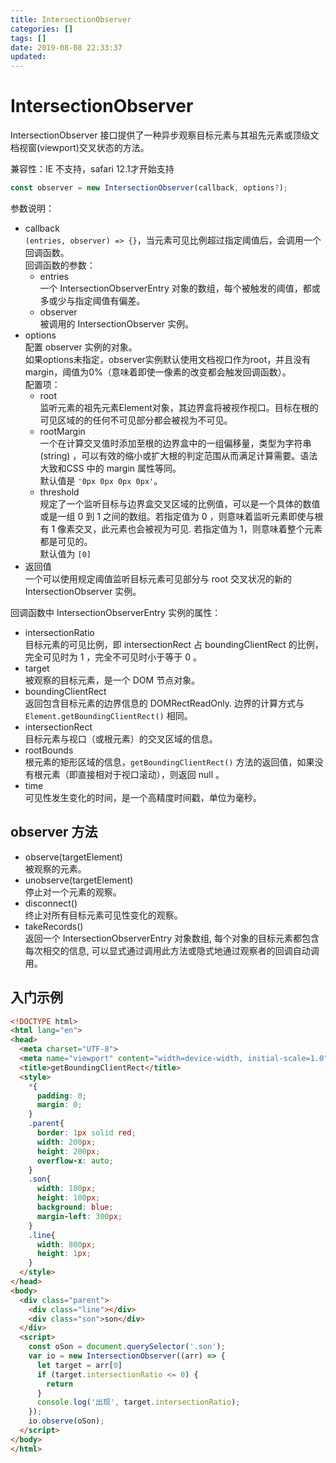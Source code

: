 ```yaml
---
title: IntersectionObserver
categories: []
tags: []
date: 2019-08-08 22:33:37
updated:
---
```


# IntersectionObserver
IntersectionObserver 接口提供了一种异步观察目标元素与其祖先元素或顶级文档视窗(viewport)交叉状态的方法。

兼容性：IE 不支持，safari 12.1才开始支持

```js
const observer = new IntersectionObserver(callback, options?);
```
参数说明：
* callback  
    `(entries, observer) => {}`，当元素可见比例超过指定阈值后，会调用一个回调函数。  
    回调函数的参数：
    * entries  
        一个 IntersectionObserverEntry 对象的数组，每个被触发的阈值，都或多或少与指定阈值有偏差。
    * observer  
        被调用的 IntersectionObserver 实例。
* options  
    配置 observer 实例的对象。  
    如果options未指定，observer实例默认使用文档视口作为root，并且没有margin，阈值为0%（意味着即使一像素的改变都会触发回调函数）。  
    配置项：
    * root  
        监听元素的祖先元素Element对象，其边界盒将被视作视口。目标在根的可见区域的的任何不可见部分都会被视为不可见。
    * rootMargin  
        一个在计算交叉值时添加至根的边界盒中的一组偏移量，类型为字符串(string) ，可以有效的缩小或扩大根的判定范围从而满足计算需要。语法大致和CSS 中的 margin 属性等同。  
        默认值是 `'0px 0px 0px 0px'`。
    * threshold  
        规定了一个监听目标与边界盒交叉区域的比例值，可以是一个具体的数值或是一组 0 到 1 之间的数组。若指定值为 0 ，则意味着监听元素即使与根有 1 像素交叉，此元素也会被视为可见. 若指定值为 1，则意味着整个元素都是可见的。  
        默认值为 `[0]`
* 返回值  
    一个可以使用规定阈值监听目标元素可见部分与 root 交叉状况的新的 IntersectionObserver 实例。

回调函数中 IntersectionObserverEntry 实例的属性：
* intersectionRatio    
    目标元素的可见比例，即 intersectionRect 占 boundingClientRect 的比例，完全可见时为 1 ，完全不可见时小于等于 0 。
* target  
    被观察的目标元素，是一个 DOM 节点对象。
* boundingClientRect  
    返回包含目标元素的边界信息的 DOMRectReadOnly. 边界的计算方式与  `Element.getBoundingClientRect()` 相同。
* intersectionRect  
    目标元素与视口（或根元素）的交叉区域的信息。
* rootBounds  
    根元素的矩形区域的信息，`getBoundingClientRect()` 方法的返回值，如果没有根元素（即直接相对于视口滚动），则返回 null 。
* time  
    可见性发生变化的时间，是一个高精度时间戳，单位为毫秒。

## observer 方法
* observe(targetElement)  
    被观察的元素。
* unobserve(targetElement)  
    停止对一个元素的观察。
* disconnect()  
    终止对所有目标元素可见性变化的观察。
* takeRecords()  
    返回一个 IntersectionObserverEntry 对象数组, 每个对象的目标元素都包含每次相交的信息, 可以显式通过调用此方法或隐式地通过观察者的回调自动调用。

## 入门示例
```html
<!DOCTYPE html>
<html lang="en">
<head>
  <meta charset="UTF-8">
  <meta name="viewport" content="width=device-width, initial-scale=1.0">
  <title>getBoundingClientRect</title>
  <style>
    *{
      padding: 0;
      margin: 0;
    }
    .parent{
      border: 1px solid red;
      width: 200px;
      height: 200px;
      overflow-x: auto;
    }
    .son{
      width: 100px;
      height: 100px;
      background: blue;
      margin-left: 300px;
    }
    .line{
      width: 800px;
      height: 1px;
    }
  </style>
</head>
<body>
  <div class="parent">
    <div class="line"></div>
    <div class="son">son</div>
  </div>
  <script>
    const oSon = document.querySelector('.son');
    var io = new IntersectionObserver((arr) => {
      let target = arr[0]
      if (target.intersectionRatio <= 0) {
        return
      }
      console.log('出现', target.intersectionRatio);
    });
    io.observe(oSon);
  </script>
</body>
</html>
```